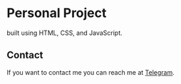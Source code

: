 # Personal Project

built using HTML, CSS, and JavaScript.


## Contact

If you want to contact me you can reach me at [Telegram](https://t.me/SaputraTech).
